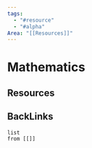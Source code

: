 ```yaml
---
tags:
  - "#resource"
  - "#alpha"
Area: "[[Resources]]"
---
```


# Mathematics


## Resources


## BackLinks

```dataview
list
from [[]]
```

